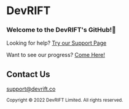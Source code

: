 # DevRIFT

### Welcome to the DevRIFT's GitHub!👋

Looking for help? [Try our Support Page](https://support.devrift.co)

Want to see our progress? [Come Here!](https://devrift.co/weekly-update)

<!--![DevRIFT Cover Image.](https://github.com/DevRIFT/.github/blob/main/profile/assets/cover.png)-->

## Contact Us

support@devrift.co

<sub>Copyright © 2022 DevRIFT Limited. All rights reserved.</sub>
